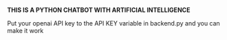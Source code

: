 **THIS IS A PYTHON CHATBOT WITH ARTIFICIAL INTELLIGENCE**

Put your openai API key to the API KEY variable in backend.py and you can make it work
